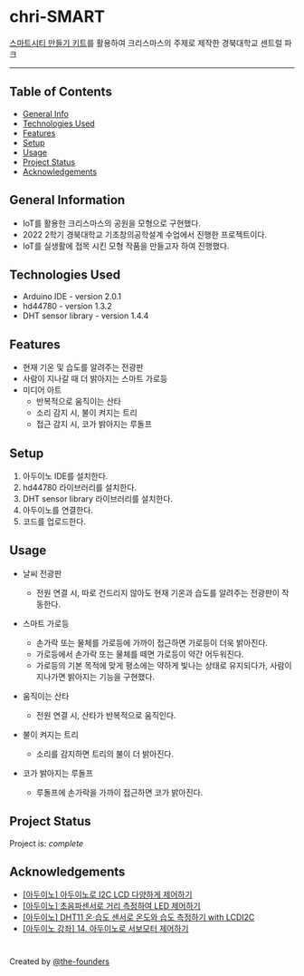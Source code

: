 # chri-SMART
[스마트시티 만들기 키트](http://bplab.kr/shop_view/?idx=154)를 활용하여 크리스마스의 주제로 제작한 경북대학교 센트럴 파크

---

## Table of Contents
* [General Info](#general-information)
* [Technologies Used](#technologies-used)
* [Features](#features)
* [Setup](#setup)
* [Usage](#usage)
* [Project Status](#project-status)
* [Acknowledgements](#acknowledgements)


## General Information
- IoT를 활용한 크리스마스의 공원을 모형으로 구현했다. 
- 2022 2학기 경북대학교 기초창의공학설계 수업에서 진행한 프로젝트이다.
- IoT를 실생활에 접목 시킨 모형 작품을 만들고자 하여 진행했다.


## Technologies Used
- Arduino IDE - version 2.0.1
- hd44780 - version 1.3.2
- DHT sensor library - version 1.4.4


## Features
- 현재 기온 및 습도를 알려주는 전광판
- 사람이 지나갈 때 더 밝아지는 스마트 가로등
- 미디어 아트
    - 반복적으로 움직이는 산타
    - 소리 감지 시, 불이 켜지는 트리
    - 접근 감지 시, 코가 밝아지는 루돌프


## Setup
1. 아두이노 IDE를 설치한다.
2. hd44780 라이브러리를 설치한다.
3. DHT sensor library 라이브러리를 설치한다.
4. 아두이노를 연결한다.
5. 코드를 업로드한다.


## Usage
- 날씨 전광판
    - 전원 연결 시, 따로 건드리지 않아도 현재 기온과 습도를 알려주는 전광판이 작동한다.

- 스마트 가로등
    - 손가락 또는 물체를 가로등에 가까이 접근하면 가로등이 더욱 밝아진다.
    - 가로등에서 손가락 또는 물체를 떼면 가로등이 약간 어두워진다.
    - 가로등의 기본 목적에 맞게 평소에는 약하게 빛나는 상태로 유지되다가, 사람이 지나가면 밝아지는 기능을 구현했다.

- 움직이는 산타
    - 전원 연결 시, 산타가 반복적으로 움직인다.

- 불이 켜지는 트리
    - 소리를 감지하면 트리의 불이 더 밝아진다.

- 코가 밝아지는 루돌프
    - 루돌프에 손가락을 가까이 접근하면 코가 밝아진다.


## Project Status
Project is: _complete_


## Acknowledgements
- [[아두이노] 아두이노로 I2C LCD 다양하게 제어하기](https://youtu.be/rHWgC55VhiQ)
- [[아두이노] 초음파센서로 거리 측정하여 LED 제어하기](https://youtu.be/JqOR2UOKBSw)
- [[아두이노] DHT11 온·습도 센서로 온도와 습도 측정하기 with LCDI2C](https://youtu.be/e10dHVRLWZk)
- [[아두이노 강좌] 14. 아두이노로 서보모터 제어하기](http://wiki.vctec.co.kr/opensource/arduino/servocontrol)


#
Created by [@the-founders](https://github.com/the-founders)